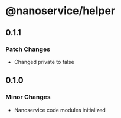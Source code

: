 # @nanoservice/helper

## 0.1.1

### Patch Changes

- Changed private to false

## 0.1.0

### Minor Changes

- Nanoservice code modules initialized
